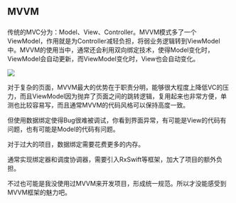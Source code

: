 ## MVVM

### 

传统的MVC分为：Model、View、Controller。MVVM模式多了一个ViewModel，作用就是为Controller减轻负担，将弱业务逻辑转到ViewModel中。MVVM的使用当中，通常还会利用双向绑定技术，使得Model变化时，ViewModel会自动更新，而ViewModel变化时，View也会自动变化。

![](https://github.com/tangshenghao/iOSInterviewNotes/blob/master/%E6%9E%B6%E6%9E%84/MVVM/MVVM.jpg?raw=true)

对于复杂的页面，MVVM最大的优势在于职责分明，能够很大程度上降低VC的压力，而且ViewModel因为抛弃了页面之间的跳转逻辑，复用起来也非常方便，单测也比较容易写，而且通常MVVM的代码风格可以保持高度一致。

但使用数据绑定使得Bug很难被调试，你看到界面异常，有可能是View的代码有问题，也有可能是Model的代码有问题。

对于过大的项目，数据绑定需要花费更多的内存。

通常实现绑定器和调度协调器，需要引入RxSwift等框架，加大了项目的额外负担。

不过也可能是我没使用过MVVM来开发项目，形成统一规范。所以才没能感受到MVVM框架的魅力吧。

